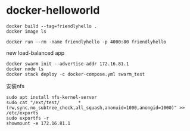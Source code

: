 # docker-helloworld

```
docker build --tag=friendlyhello .
docker image ls

docker run --rm -name friendlyhello -p 4000:80 friendlyhello
```

new load-balanced app
```
docker swarm init --advertise-addr 172.16.81.1
docker node ls
docker stack deploy -c docker-compose.yml swarm_test
```

安装nfs

```
sudo apt install nfs-kernel-server
sudo cat "/ext/test/       *(rw,sync,no_subtree_check,all_squash,anonuid=1000,anongid=1000)" >> /etc/exports
sudo exportfs -r
showmount -e 172.16.81.1
```